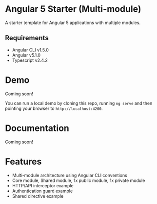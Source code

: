 # Angular 5 Starter (Multi-module)

A starter template for Angular 5 applications with multiple modules.

## Requirements

- Angular CLI v1.5.0
- Angular v5.1.0
- Typescript v2.4.2

# Demo
Coming soon!

You can run a local demo by cloning this repo, running `ng serve` and then pointing your browser to `http://localhost:4200`.

# Documentation
Coming soon!

# Features
- Multi-module architecture using Angular CLI conventions
- Core module, Shared module, 1x public module, 1x private module
- HTTP/API interceptor example
- Authentication guard example
- Shared directive example